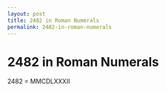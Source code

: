 ```yaml
---
layout: post
title: 2482 in Roman Numerals
permalink: 2482-in-roman-numerals
---
```


# 2482 in Roman Numerals

2482 = MMCDLXXXII
